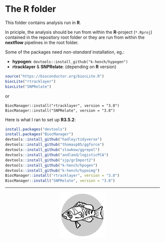 # The **R** folder

This folder contains analysis run in **R**.

In priciple, the analysis should be run from within the **R**-project (`*.Rproj`) contained in the repository root folder or they are run from within the **nextflow** pipelines in the root folder.

Some of the packages need *non-standard* installation, eg.:

- **hypogen**: `devtools::install_github("k-hench/hypogen")`
- **rtracklayer** & **SNPRelate**: (depending on **R** version)
```R
source("https://bioconductor.org/biocLite.R")
biocLite("rtracklayer")
biocLite("SNPRelate")
```
or
```
BiocManager::install("rtracklayer", version = "3.8")
BiocManager::install("SNPRelate", version = "3.8")
```

Here is what I ran to set up **R3.5.2**:

```R
install.packages("devtools")
install.packages("BiocManager")
devtools::install_github("hadley/tidyverse")
devtools::install_github("thomasp85/ggforce")
devtools::install_github("slowkow/ggrepel")
devtools::install_github("andland/logisticPCA")
devtools::install_github("sjp/grImport2")
devtools::install_github("k-hench/hpogen")
devtools::install_github("k-hench/hypoimg")
BiocManager::install("rtracklayer", version = "3.8")
BiocManager::install("SNPRelate", version = "3.8")
```
---

<center><img src="../logo.svg" alt="logo" width="150"/></center>